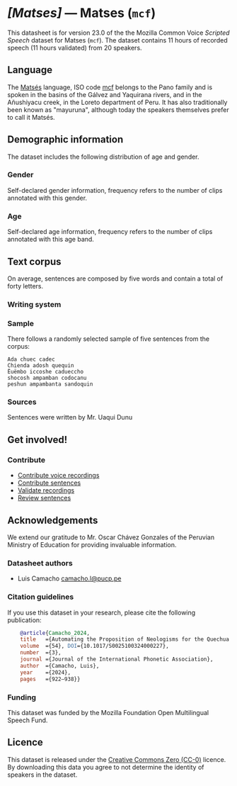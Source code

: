 # *[Matses]* &mdash; Matses (`mcf`)

This datasheet is for version 23.0 of the the Mozilla Common Voice *Scripted Speech* dataset 
for Matses (`mcf`). The dataset contains 11 hours of recorded
speech (11 hours validated) from 20 speakers.

## Language

<!-- {{LANGUAGE_DESCRIPTION}} -->
<!-- Provide a brief (1-2 paragraph) description of your language -->
The [Matsés](https://bdpi.cultura.gob.pe/lenguas/matses) language, ISO code [mcf](https://www.ethnologue.com/language/mcf/) belongs to the Pano family and is spoken in the basins of the Gálvez and Yaquirana rivers, and in the Añushiyacu creek, in the Loreto department of Peru. It has also traditionally been known as "mayuruna", although today the speakers themselves prefer to call it Matsés.


<!-- ### Variants -->

<!-- {{VARIANT_DESCRIPTION}} -->
<!-- @ OPTIONAL @ -->
<!-- Describe the variants (MCV variants) of your language -->
<!-- Original Answer: -->
<!-- It is also spoken in Brasil close to the Yavarí river which is the borderline between Perú and Brasil. -->

## Demographic information
<!-- You can get a lot of the information in this section from https://analyzer.cv-toolbox.web.tr/browse -->
The dataset includes the following distribution of age and gender.

### Gender

Self-declared gender information, frequency refers to the number of clips annotated with this gender.

<!-- {{GENDER_TABLE}} -->
<!-- @ AUTOMATICALLY GENERATED @ -->
<!-- 
| Gender | Frequency |
|--------|-----------|
| male, masculine | ? |
| undeclared | ? |
| female, feminine | ? |
-->
### Age

Self-declared age information, frequency refers to the number of clips annotated with this age band.

<!-- {{AGE_TABLE}} -->
<!-- @ AUTOMATICALLY GENERATED @ -->
<!-- 
| Age band | Frequency |
|----------|-----------|
| teens | ? |
| twenties | ? |
| thirties | ? |
| fourties | ? |
| fifties | ? |
   ...if other age ranges are present in your data, add rows...
-->

## Text corpus

<!-- {{TEXT_CORPUS_DESCRIPTION}} -->
<!-- @ OPTIONAL @ -->
<!-- An overview of the text corpus, with information such as average length (in characters and words) of validated sentences. -->
On average, sentences are composed by five words and contain a total of forty letters.
### Writing system

<!-- {{WRITING_SYSTEM_DESCRIPTION}} -->
<!-- @ OPTIONAL @ -->
<!-- A description of the writing system (or writing systems) used in the text corpus -->

### Sample

There follows a randomly selected sample of five sentences from the corpus:
```
Ada chuec cadec
Chienda adosh quequin
Ëuëmbo iccoshe cadueccho
shocosh ampamban codocanu
peshun ampambanta sandoquin
```

<!-- {{SENTENCES_SAMPLE}} -->

### Sources

<!-- {{SOURCES_LIST}} -->
<!-- @ OPTIONAL @ -->
<!-- A list of sentence sources, can be curated to the top-N -->
Sentences were written by Mr. Uaqui Dunu

## Get involved!

### Contribute
* [Contribute voice recordings](https://commonvoice.mozilla.org/mcf/speak)
* [Contribute sentences](https://commonvoice.mozilla.org/mcf/write)
* [Validate recordings](https://commonvoice.mozilla.org/mcf/listen)
* [Review sentences](https://commonvoice.mozilla.org/mcf/review)

## Acknowledgements
We extend our gratitude to Mr. Oscar Chávez Gonzales of the Peruvian Ministry of Education for providing invaluable information.

### Datasheet authors

<!-- {{DATASHEET_AUTHORS_LIST}} -->
<!-- A list in the format of: Your Name <email@email.com> -->
* Luis Camacho <camacho.l@pucp.pe>

### Citation guidelines

<!-- {{CITATION_DESCRIPTION}} -->
<!-- @ OPTIONAL @ -->
<!-- If you published a paper and would like people to cite it, you can include the BiBTeX here -->
<!-- Submitted to SIMBig 2025 (Needs confirmation).-->

If you use this dataset in your research, please cite the following publication:

```bibtex
    @article{Camacho_2024, 
    title   ={Automating the Proposition of Neologisms for the Quechua Language},  
    volume  ={54}, DOI={10.1017/S0025100324000227}, 
    number  ={3}, 
    journal ={Journal of the International Phonetic Association}, 
    author  ={Camacho, Luis}, 
    year    ={2024}, 
    pages   ={922–938}} 
```

### Funding

<!-- {{FUNDING_DESCRIPTION}} -->
<!-- @ OPTIONAL @ -->
<!-- If you received any funding, you can include the acknowledgement here -->
This dataset was funded by the Mozilla Foundation Open Multilingual Speech Fund.

## Licence

This dataset is released under the [Creative Commons Zero (CC-0)](https://creativecommons.org/public-domain/cc0/) licence. By downloading this data
you agree to not determine the identity of speakers in the dataset.

